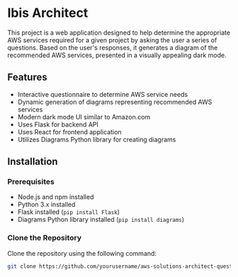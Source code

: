 # Ibis Architect

This project is a web application designed to help determine the appropriate AWS services required for a given project by asking the user a series of questions. Based on the user's responses, it generates a diagram of the recommended AWS services, presented in a visually appealing dark mode.

## Features

- Interactive questionnaire to determine AWS service needs
- Dynamic generation of diagrams representing recommended AWS services
- Modern dark mode UI similar to Amazon.com
- Uses Flask for backend API
- Uses React for frontend application
- Utilizes Diagrams Python library for creating diagrams

## Installation

### Prerequisites

- Node.js and npm installed
- Python 3.x installed
- Flask installed (`pip install Flask`)
- Diagrams Python library installed (`pip install diagrams`)

### Clone the Repository

Clone the repository using the following command:
```bash
git clone https://github.com/yourusername/aws-solutions-architect-questionnaire.git